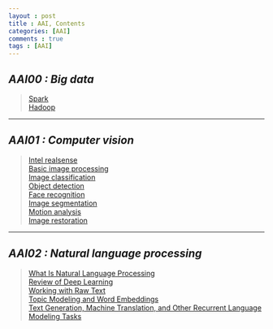 ```yaml
---
layout : post
title : AAI, Contents
categories: [AAI]
comments : true
tags : [AAI]
---
```


## _AAI00 : Big data_

> <a href='https://userdyk-github.github.io/aai00/AAI00-Spark.html'>Spark</a><br>
> <a href='https://userdyk-github.github.io/aai00/AAI00-Hadoop.html'>Hadoop</a><br>

---

## _AAI01 : Computer vision_

> <a href='https://userdyk-github.github.io/aai01/AAI01-Intel-realsense.html'>Intel realsense</a><br>
> <a href='https://userdyk-github.github.io/aai01/AAI01-Basic-image-processing.html'>Basic image processing</a><br>
> <a href='https://userdyk-github.github.io/aai01/AAI01-Image-classification.html'>Image classification</a><br>
> <a href='https://userdyk-github.github.io/aai01/AAI01-Object-detection.html'>Object detection</a><br>
> <a href='https://userdyk-github.github.io/aai01/AAI01-.html'>Face recognition</a><br>
> <a href='https://userdyk-github.github.io/aai01/AAI01-Image-segmentation.html'>Image segmentation</a><br>
> <a href='https://userdyk-github.github.io/aai01/AAI01-.html'>Motion analysis</a><br>
> <a href='https://userdyk-github.github.io/aai01/AAI01-.html'>Image restoration</a><br>

---

## _AAI02 : Natural language processing_

> <a href='https://userdyk-github.github.io/aai02/AAI02-What-is-natural-language-processing.html'>What Is Natural Language Processing</a><br>
> <a href='https://userdyk-github.github.io/aai02/AAI02-.html'>Review of Deep Learning</a><br>
> <a href='https://userdyk-github.github.io/aai02/AAI02-.html'>Working with Raw Text</a><br>
> <a href='https://userdyk-github.github.io/aai02/AAI02-.html'>Topic Modeling and Word Embeddings</a><br>
> <a href='https://userdyk-github.github.io/aai02/AAI02-.html'>Text Generation, Machine Translation, and Other
Recurrent Language Modeling Tasks</a><br>
